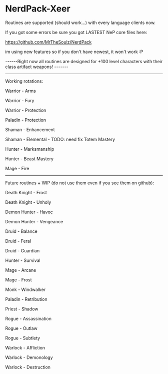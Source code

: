 # NerdPack-Xeer

Routines are supported (should work...) with every language clients now.

If you got some errors be sure you got LASTEST NeP core files here:

https://github.com/MrTheSoulz/NerdPack

im using new features so if you don't have newest, it won't work :P

------Right now all routines are designed for +100 level characters with their class artifact weapons! -------

------------------------------------

Working rotations:

Warrior - Arms

Warrior - Fury

Warrior - Protection

Paladin - Protection

Shaman - Enhancement

Shaman - Elemental - TODO: need fix Totem Mastery

Hunter - Marksmanship

Hunter - Beast Mastery

Mage - Fire

------------------------------------

Future routines + WIP (do not use them even if you see them on github):

Death Knight - Frost

Death Knight - Unholy

Demon Hunter - Havoc

Demon Hunter - Vengeance

Druid - Balance

Druid - Feral

Druid - Guardian

Hunter - Survival

Mage - Arcane

Mage - Frost

Monk - Windwalker

Paladin - Retribution

Priest - Shadow

Rogue - Assassination

Rogue - Outlaw

Rogue - Subtlety

Warlock - Affliction

Warlock - Demonology

Warlock - Destruction
